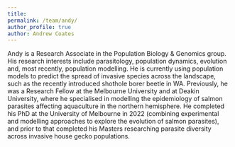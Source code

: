 ```yaml
---
title:
permalink: /team/andy/
author_profile: true
author: Andrew Coates
---
```


Andy is a Research Associate in the Population Biology & Genomics group. His research interests include parasitology, population dynamics, evolution and, most recently, population modelling. He is currently using population models to predict the spread of invasive species across the landscape, such as the recently introduced shothole borer beetle in WA. Previously, he was a Research Fellow at the Melbourne University and at Deakin University, where he specialised in modelling the epidemiology of salmon parasites affecting aquaculture in the northern hemisphere. He completed his PhD at the University of Melbourne in 2022 (combining experimental and modelling approaches to explore the evolution of salmon parasites), and prior to that completed his Masters researching parasite diversity across invasive house gecko populations.